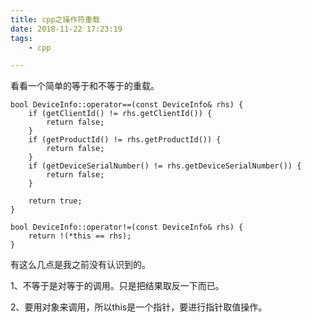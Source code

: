 ```yaml
---
title: cpp之操作符重载
date: 2018-11-22 17:23:19
tags:
	- cpp

---
```




看看一个简单的等于和不等于的重载。

```
bool DeviceInfo::operator==(const DeviceInfo& rhs) {
    if (getClientId() != rhs.getClientId()) {
        return false;
    }
    if (getProductId() != rhs.getProductId()) {
        return false;
    }
    if (getDeviceSerialNumber() != rhs.getDeviceSerialNumber()) {
        return false;
    }

    return true;
}

bool DeviceInfo::operator!=(const DeviceInfo& rhs) {
    return !(*this == rhs);
}
```

有这么几点是我之前没有认识到的。

1、不等于是对等于的调用。只是把结果取反一下而已。

2、要用对象来调用，所以this是一个指针，要进行指针取值操作。



